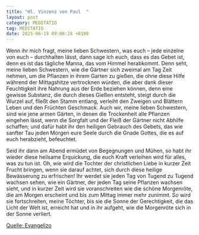 ```yaml
---
title: "Hl. Vinzenz von Paul  "
layout: post
category: MEDITATIO
tag: MEDITATIO
date: 2025-06-19 09:00:28 +0100
---
```

Wenn ihr mich fragt, meine lieben Schwestern, was euch – jede einzelne von euch – durchhalten lässt, dann sage ich euch, dass es das Gebet ist, denn es ist das tägliche Manna, das vom Himmel herabkommt. Denn seht, meine lieben Schwestern, wie die Gärtner sich zweimal am Tag Zeit nehmen, um die Pflanzen in ihrem Garten zu gießen, die ohne diese Hilfe während der Mittagshitze vertrocknen würden, die aber dank dieser Feuchtigkeit ihre Nahrung aus der Erde beziehen können, denn eine gewisse Substanz, die durch dieses Gießen entsteht, steigt durch die Wurzel auf, fließt den Stamm entlang, verleiht den Zweigen und Blättern Leben und den Früchten Geschmack.<!--more--> Auch wir, meine lieben Schwestern, sind wie jene armen Gärten, in denen die Trockenheit alle Pflanzen eingehen lässt, wenn die Sorgfalt und der Fleiß der Gärtner nicht Abhilfe schaffen; und dafür habt ihr den heiligen Gebrauch des Gebets, das wie sanfter Tau jeden Morgen eure Seele durch die Gnade Gottes, die es auf euch herabzieht, befeuchtet.
 
Seid ihr dann am Abend ermüdet von Begegnungen und Mühen, so habt ihr wieder diese heilsame Erquickung, die euch Kraft verleihen wird für alles, was zu tun ist. Oh, wie wird die Tochter der christlichen Liebe in kurzer Zeit Frucht bringen, wenn sie darauf achtet, sich durch diese heilige Bewässerung zu erfrischen! Ihr werdet sie jeden Tag von Tugend zu Tugend wachsen sehen, wie ein Gärtner, der jeden Tag seine Pflanzen wachsen sieht, und in kurzer Zeit wird sie voranschreiten wie die schöne Morgenröte, die am Morgen erscheint und bis zum Mittag immer mehr zunimmt. So wird sie fortschreiten, meine Töchter, bis sie die Sonne der Gerechtigkeit, die das Licht der Welt ist, erreicht hat und in ihr aufgeht, wie die Morgenröte sich in der Sonne verliert.


[Quelle: Evangelizo](https://evangeliumtagfuertag.org/DE/gospel)